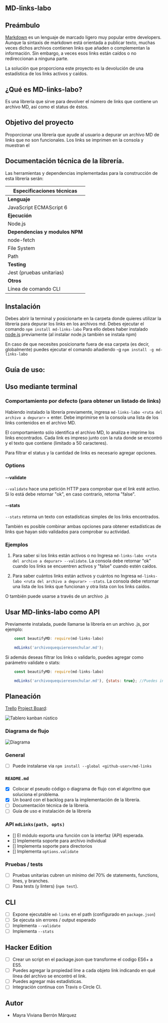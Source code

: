 ## MD-links-labo

## Preámbulo
[Markdown](https://es.wikipedia.org/wiki/Markdown) es un lenguaje de marcado
ligero muy popular entre developers. Aunque la sintaxis de markdown está orientada a publicar texto, muchas veces dichos archivos contienen links que añaden o complementan la información. 
Sin embargo, a veces esos links están caídos o no redireccionan a ninguna parte.

La solución que proporciona este proyecto es la devolución de una estadística de los links activos y caídos.

## ¿Qué es MD-links-labo?
Es una librería que sirve para devolver el número de links que contiene un archivo MD, así como el status de éstos.

## Objetivo del proyecto
Proporcionar una librería que ayude al usuario a depurar un archivo MD de links que no son funcionales. Los links se imprimen en la consola y muestran el 

## Documentación técnica de la librería.

Las herramientas y dependencias implementadas para la construcción de esta librería serán:

|Especificaciones técnicas|
| ---------------------- |
| **Lenguaje**           |
|JavaScript ECMAScript 6|
| **Ejecución**           |
|Node.js|
| **Dependencias y modulos NPM**|
|node-fetch              |
|File System             |
|Path                    |
| **Testing**            |
| Jest (pruebas unitarias)                    |
| **Otros**              |
|Línea de comando CLI|


## Instalación
Debes abrir la terminal y posicionarte en la carpeta donde quieres utilizar la librería para depurar los links en los archivos md. Debes ejecutar el comando `npm install md-links-labo`
Para ello debes haber instalado [node.js](https://nodejs.org/en/) previamente (al instalar node.js también se instala npm)

En caso de que necesites posicionarte fuera de esa carpeta (es decir, globalmente) puedes ejecutar el comando añadiendo -g
`npm install -g md-links-labo`

## Guía de uso:

## Uso mediante terminal
### Comportamiento por defecto (para obtener un listado de links)
 Habiendo instalado la librería previamente, ingresa `md-links-labo <ruta del archivo a depurar>` + enter. Debe imprimirse en la consola una lista de los links contenidos en el archivo MD. 

El comportamiento sólo identifica el archivo MD, lo analiza e imprime los links encontrados. Cada link es impreso junto con la ruta donde se encontró y el texto que contiene (limitado a 50 caracteres).

Para filtrar el status y la cantidad de links es necesario agregar opciones. 

### Options

#### --validate

`--validate` hace una petición HTTP para comprobar que el link esté activo. Si lo está debe retornar "ok", en caso contrario, retorna "false".

#### --stats
`--stats` retorna un texto con estadísticas simples de los links encontrados.

También es posible combinar ambas opciones para obtener estadísticas de links que hayan sido validados para comprobar su actividad. 

### Ejemplos

1. Para saber si los links están activos o no
Ingresa `md-links-labo <ruta del archivo a depurar> --validate`. La consola debe retornar "ok" cuando los links se encuentren activos y "false" cuando estén caídos.

2. Para saber cuántos links están activos y cuántos no
Ingresa `md-links-labo <ruta del archivo a depurar> --stats`. La consola debe retornar una lista de los links que funcionan y otra lista con los links caídos.

O también puede usarse a través de un archivo .js

## Usar MD-links-labo como API
Previamente instalada, puede llamarse la librería en un archivo .js, por ejemplo:

```js
    const beautifyMD: require(md-links-labo)

    mdLinks('archivoquequieresenchular.md');
```
Si además deseas filtrar los links o validarlo, puedes agregar como parámetro validate o stats:
```js
    const beautifyMD: require(md-links-labo)

    mdLinks('archivoquequieresenchular.md'), {stats: true}; //Puedes ingresar también stats, validate o ambos.
```

## Planeación

[Trello](https://trello.com/b/tQXTouQk/md-links)
[Project Board](https://github.com/vivianaberron/MEX008-FE-md-link/projects/1):

![Tablero kanban rústico](./tablero.jpeg)

### Diagrama de flujo
![Diagrama](./diagrama.png)


### General

- [ ] Puede instalarse via `npm install --global <github-user>/md-links`

### `README.md`

- [X] Colocar el pseudo código o diagrama de flujo con el algoritmo que soluciona el problema.
- [X] Un board con el backlog para la implementación de la librería.
- [ ] Documentación técnica de la librería.
- [ ] Guía de uso e instalación de la librería

### API `mdLinks(path, opts)`

- [] El módulo exporta una función con la interfaz (API) esperada.
- [] Implementa soporte para archivo individual
- [] Implementa soporte para directorios
- [] Implementa `options.validate`

### Pruebas / tests

- [ ] Pruebas unitarias cubren un mínimo del 70% de statements, functions,
      lines, y branches.
- [ ] Pasa tests (y linters) (`npm test`).

## CLI

- [ ] Expone ejecutable `md-links` en el path (configurado en `package.json`)
- [ ] Se ejecuta sin errores / output esperado
- [ ] Implementa `--validate`
- [ ] Implementa `--stats`

## Hacker Edition

- [ ] Crear un script en el package.json que transforme el codigo ES6+ a ES5.
- [ ] Puedes agregar la propiedad line a cada objeto link indicando en qué línea del archivo se encontró el link.
- [ ] Puedes agregar más estadísticas.
- [ ] Integración continua con Travis o Circle CI.

## Autor

- Mayra Viviana Berrón Márquez